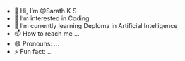 - 👋 Hi, I’m @Sarath K S
- 👀 I’m interested in Coding
- 🌱 I’m currently learning Deploma in Artificial Intelligence 
- 📫 How to reach me ...
- 😄 Pronouns: ...
- ⚡ Fun fact: ...

<!---
Sarath-128/Sarath-128 is a ✨ special ✨ repository because its `README.md` (this file) appears on your GitHub profile.
You can click the Preview link to take a look at your changes.
--->
